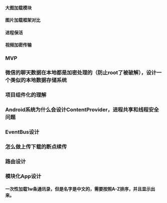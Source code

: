
####    大图加载模块

####    图片加载框架对比


####    进程保活


####    视频加密传输


### MVP

### 微信的聊天数据在本地都是加密处理的（防止root了被破解），设计一个类似的本地数据存储系统

### 项目组件化的理解

### Android系统为什么会设计ContentProvider，进程共享和线程安全问题


### EventBus设计

### 怎么做上传下载的断点续传

### 路由设计

### 模块化App设计


####    一次性加载1w条通讯录，但是名字是中文的，需要按照A-Z排序，并且显示出来。